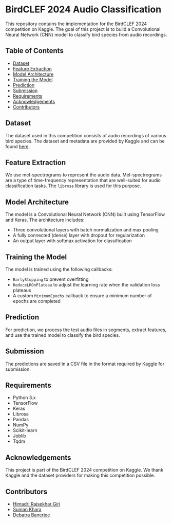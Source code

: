 # BirdCLEF 2024 Audio Classification

This repository contains the implementation for the BirdCLEF 2024 competition on Kaggle. The goal of this project is to build a Convolutional Neural Network (CNN) model to classify bird species from audio recordings.

## Table of Contents

- [Dataset](#dataset)
- [Feature Extraction](#feature-extraction)
- [Model Architecture](#model-architecture)
- [Training the Model](#training-the-model)
- [Prediction](#prediction)
- [Submission](#submission)
- [Requirements](#requirements)
- [Acknowledgements](#acknowledgements)
- [Contributors](#contributors)

## Dataset

The dataset used in this competition consists of audio recordings of various bird species. The dataset and metadata are provided by Kaggle and can be found [here](https://www.kaggle.com/competitions/birdclef-2024/data).

## Feature Extraction

We use mel-spectrograms to represent the audio data. Mel-spectrograms are a type of time-frequency representation that are well-suited for audio classification tasks. The `librosa` library is used for this purpose.

## Model Architecture

The model is a Convolutional Neural Network (CNN) built using TensorFlow and Keras. The architecture includes:

- Three convolutional layers with batch normalization and max pooling
- A fully connected (dense) layer with dropout for regularization
- An output layer with softmax activation for classification

## Training the Model

The model is trained using the following callbacks:

- `EarlyStopping` to prevent overfitting
- `ReduceLROnPlateau` to adjust the learning rate when the validation loss plateaus
- A custom `MinimumEpochs` callback to ensure a minimum number of epochs are completed

## Prediction

For prediction, we process the test audio files in segments, extract features, and use the trained model to classify the bird species.

## Submission

The predictions are saved in a CSV file in the format required by Kaggle for submission.

## Requirements

- Python 3.x
- TensorFlow
- Keras
- Librosa
- Pandas
- NumPy
- Scikit-learn
- Joblib
- Tqdm

## Acknowledgements

This project is part of the BirdCLEF 2024 competition on Kaggle. We thank Kaggle and the dataset providers for making this competition possible.

## Contributors

- [Himadri Rajsekhar Giri](https://github.com/Himadri-1801)
- [Suman Khara](https://github.com/Suman-Khara)
- [Debatra Banerjee](https://github.com/debatra2004)
